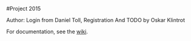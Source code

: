 #Project 2015

Author: Login from Daniel Toll, Registration And TODO by Oskar Klintrot

For documentation, see the [wiki](https://github.com/OskarKlintrotSkolarbeteWP14/1dv608-Project/wiki/).